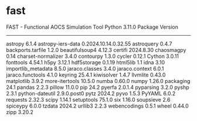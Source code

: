# fast
FAST - Functional AOCS Simulation Tool
Python 3.11.0
Package            Version
------------------ --------------------
astropy            6.1.4
astropy-iers-data  0.2024.10.14.0.32.55
astroquery         0.4.7
backports.tarfile  1.2.0
beautifulsoup4     4.12.3
certifi            2024.8.30
chaosmagpy         0.14
charset-normalizer 3.4.0
contourpy          1.3.0
cycler             0.12.1
Cython             3.0.11
fonttools          4.54.1
h5py               3.12.1
hdf5storage        0.1.19
html5lib           1.1
idna               3.10
importlib_metadata 8.5.0
jaraco.classes     3.4.0
jaraco.context     6.0.1
jaraco.functools   4.1.0
keyring            25.4.1
kiwisolver         1.4.7
llvmlite           0.43.0
matplotlib         3.9.2
more-itertools     10.5.0
numba              0.60.0
numpy              1.26.0
packaging          24.1
pandas             2.2.3
pillow             11.0.0
pip                24.2
pyerfa             2.0.1.4
pyparsing          3.2.0
pyshp              2.3.1
python-dateutil    2.9.0.post0
pytz               2024.2
pyvo               1.5.3
PyYAML             6.0.2
requests           2.32.3
scipy              1.14.1
setuptools         75.1.0
six                1.16.0
soupsieve          2.6
spiceypy           6.0.0
tzdata             2024.2
urllib3            2.2.3
webencodings       0.5.1
wheel              0.44.0
zipp               3.20.2
